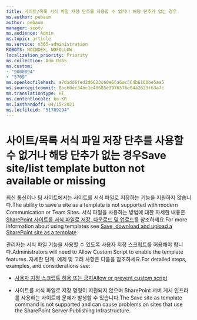 ```yaml
---
title: 사이트/목록 서식 파일 저장 단추를 사용할 수 없거나 해당 단추가 없는 경우
ms.author: pebaum
author: pebaum
manager: scotv
ms.audience: Admin
ms.topic: article
ms.service: o365-administration
ROBOTS: NOINDEX, NOFOLLOW
localization_priority: Priority
ms.collection: Adm_O365
ms.custom:
- "9000094"
- "5709"
ms.openlocfilehash: a7dadd6fed2d6623c60e66a6ac564b6160be5aa5
ms.sourcegitcommit: 8bc60ec34bc1e40685e3976576e04a2623f63a7c
ms.translationtype: HT
ms.contentlocale: ko-KR
ms.lasthandoff: 04/15/2021
ms.locfileid: "51789294"
---
```

# <a name="save-sitelist-template-button-not-available-or-missing"></a><span data-ttu-id="f785f-102">사이트/목록 서식 파일 저장 단추를 사용할 수 없거나 해당 단추가 없는 경우</span><span class="sxs-lookup"><span data-stu-id="f785f-102">Save site/list template button not available or missing</span></span>

<span data-ttu-id="f785f-103">최신 통신이나 팀 사이트에서는 사이트를 서식 파일로 저장하는 기능을 지원하지 않습니다.</span><span class="sxs-lookup"><span data-stu-id="f785f-103">The ability to save a site as a template is not supported with modern Communication or Team Sites.</span></span> <span data-ttu-id="f785f-104">서식 파일을 사용하는 방법에 대한 자세한 내용은 [SharePoint 사이트를 서식 파일로 저장, 다운로드 및 업로드](https://docs.microsoft.com/sharepoint/dev/general-development/save-download-and-upload-a-sharepoint-site-as-a-template)를 참조하세요.</span><span class="sxs-lookup"><span data-stu-id="f785f-104">For more information about using templates see [Save, download and upload a SharePoint site as a template](https://docs.microsoft.com/sharepoint/dev/general-development/save-download-and-upload-a-sharepoint-site-as-a-template).</span></span>

<span data-ttu-id="f785f-105">관리자는 서식 파일 기능을 사용할 수 있도록 사용자 지정 스크립트를 허용해야 합니다.</span><span class="sxs-lookup"><span data-stu-id="f785f-105">Administrators will need to Allow Custom Script to enable the template features.</span></span> <span data-ttu-id="f785f-106">자세한 단계, 예제 및 고려 사항은 다음을 참조하세요.</span><span class="sxs-lookup"><span data-stu-id="f785f-106">For detailed steps, examples, and considerations see:</span></span>

- [<span data-ttu-id="f785f-107">사용자 지정 스크립트 허용 또는 금지</span><span class="sxs-lookup"><span data-stu-id="f785f-107">Allow or prevent custom script</span></span>](https://docs.microsoft.com/sharepoint/allow-or-prevent-custom-script)

- <span data-ttu-id="f785f-108">사이트를 서식 파일로 저장 명령이 지원되지 않으며 SharePoint 서버 게시 인프라를 사용하는 사이트에 문제가 발생할 수 있습니다.</span><span class="sxs-lookup"><span data-stu-id="f785f-108">The Save site as template command is not supported and can cause problems on sites that use the SharePoint Server Publishing Infrastructure.</span></span>


